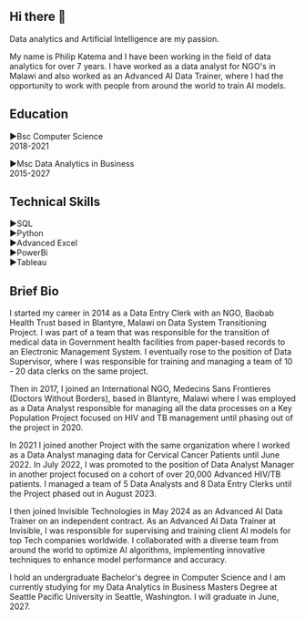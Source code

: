 ## Hi there 👋  
<p>Data analytics and Artificial Intelligence are my passion.</p>
<p>My name is Philip Katema and I have been working in the field of data analytics for over 7 years. I have worked as a data analyst for NGO's in Malawi and also worked as an Advanced AI Data Trainer, where I had the opportunity to work with people from around the world to train AI models.</p>  

## Education
<p>▶Bsc Computer Science<br>2018-2021</p>
<p>▶Msc Data Analytics in Business<br>2015-2027</p>

## Technical Skills  
<p>▶SQL<br>▶Python<br>▶Advanced Excel<br>▶PowerBi<br>▶Tableau</p>

## Brief Bio
<p>I started my career in 2014 as a Data Entry Clerk with an NGO, Baobab Health Trust based in Blantyre, Malawi on Data System Transitioning Project. I was part of a team that was responsible for the transition of medical data in Government health facilities from paper-based records to an Electronic Management System. I eventually rose to the position of Data Supervisor, where I was responsible for training and managing a team of 10 - 20 data clerks on the same project.</p>
<p>Then in 2017, I joined an International NGO, Medecins Sans Frontieres (Doctors Without Borders), based in Blantyre, Malawi where I was employed as a Data Analyst responsible for managing all the data processes on a Key Population Project focused on HIV and TB management until phasing out of the project in 2020.</p>
<p>In 2021 I joined another Project with the same organization where I worked as a Data Analyst managing data for Cervical Cancer Patients until June 2022. In July 2022, I was promoted to the position of Data Analyst Manager in another project focused on a cohort of over 20,000 Advanced HIV/TB patients. I managed a team of 5 Data Analysts and 8 Data Entry Clerks until the Project phased out in August 2023.</p>
<p>I then joined Invisible Technologies in May 2024 as an Advanced AI Data Trainer on an independent contract. As an Advanced AI Data Trainer at Invisible, I was responsible for supervising and training client AI models for top Tech companies worldwide. I collaborated with a diverse team from around the world to optimize AI algorithms, implementing innovative techniques to enhance model performance and accuracy.</p>
<p>I hold an undergraduate Bachelor's degree in Computer Science and I am currently studying for my Data Analytics in Business Masters Degree at Seattle Pacific University in Seattle, Washington. I will graduate in June, 2027.</p>


<!--
**PhilipKatema/PhilipKatema** is a ✨ _special_ ✨ repository because its `README.md` (this file) appears on your GitHub profile.

Here are some ideas to get you started:

- 🔭 I’m currently working on ...
- 🌱 I’m currently learning ...
- 👯 I’m looking to collaborate on ...
- 🤔 I’m looking for help with ...
- 💬 Ask me about ...
- 📫 How to reach me: ...
- 😄 Pronouns: ...
- ⚡ Fun fact: ...
-->
